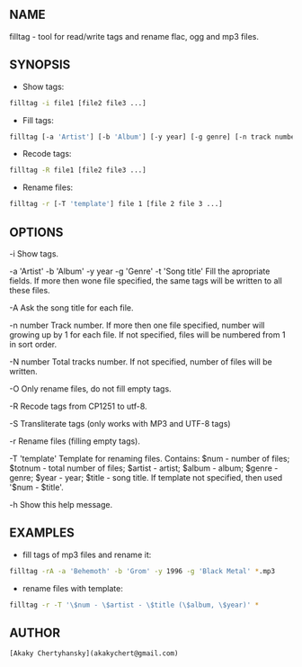 ## NAME

filltag - tool for read/write tags and rename flac, ogg and mp3 files.

## SYNOPSIS

- Show tags:
```sh
filltag -i file1 [file2 file3 ...]
```

- Fill tags:
```sh
filltag [-a 'Artist'] [-b 'Album'] [-y year] [-g genre] [-n track number] [-N total tracks] [-t 'Song title'|-A] file1 [file2 file3 ...]
```

- Recode tags:
```sh
filltag -R file1 [file2 file3 ...]
```

- Rename files:
```sh
filltag -r [-T 'template'] file 1 [file 2 file 3 ...]
```

## OPTIONS

-i
	Show tags.

-a 'Artist'
-b 'Album'
-y year
-g 'Genre'
-t 'Song title'
	Fill the apropriate fields. If more then wone file specified, the
	same tags will be written to all these files.

-A
	Ask the song title for each file.

-n number
	Track number. If more then one file specified, number will growing
	up by 1 for each file. If not specified, files will be numbered
	from 1 in sort order.

-N number
	Total tracks number. If not specified, number of files will be
	written.

-O
	Only rename files, do not fill empty tags.

-R
	Recode tags from CP1251 to utf-8.

-S
	Transliterate tags (only works with MP3 and UTF-8 tags)

-r
	Rename files (filling empty tags).

-T 'template'
	Template for renaming files. Contains:
		\$num - number of files;
		\$totnum - total number of files;
		\$artist - artist;
		\$album - album;
		\$genre - genre;
		\$year - year;
		\$title - song title.
	If template not specified, then used '\$num - \$title'.

-h
	Show this help message.

## EXAMPLES
- fill tags of mp3 files and rename it:
```sh
filltag -rA -a 'Behemoth' -b 'Grom' -y 1996 -g 'Black Metal' *.mp3
```

- rename files with template:
```sh
filltag -r -T '\$num - \$artist - \$title (\$album, \$year)' *
```
	
## AUTHOR
	[Akaky Chertyhansky](akakychert@gmail.com)
